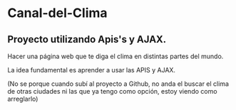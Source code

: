 # Canal-del-Clima
## Proyecto utilizando Apis's y AJAX.

Hacer una página web que te diga el clima en distintas partes del mundo.

La idea fundamental es aprender a usar las APIS y AJAX.

(No se porque cuando subí al proyecto a Github, no anda el buscar el clima de otras ciudades ni las que ya tengo como opción, estoy viendo como arreglarlo)
